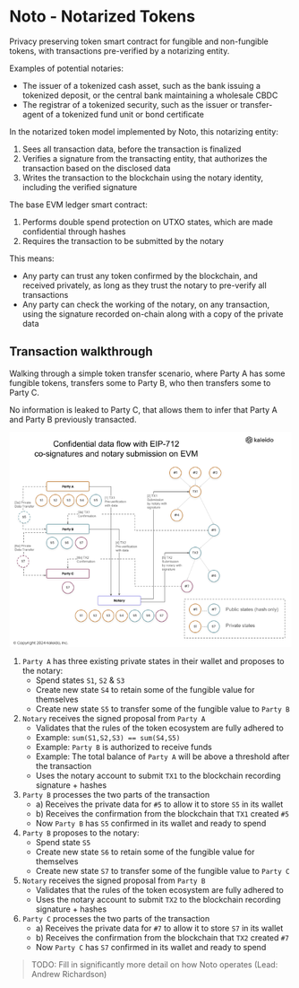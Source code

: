 # Noto - Notarized Tokens

Privacy preserving token smart contract for fungible and non-fungible tokens, with transactions pre-verified by a notarizing entity.

Examples of potential notaries:

- The issuer of a tokenized cash asset, such as the bank issuing a tokenized deposit, or the central bank maintaining a wholesale CBDC
- The registrar of a tokenized security, such as the issuer or transfer-agent of a tokenized fund unit or bond certificate

In the notarized token model implemented by Noto, this notarizing entity:

1. Sees all transaction data, before the transaction is finalized
2. Verifies a signature from the transacting entity, that authorizes the transaction based on the disclosed data
3. Writes the transaction to the blockchain using the notary identity, including the verified signature

The base EVM ledger smart contract:
1. Performs double spend protection on UTXO states, which are made confidential through hashes
2. Requires the transaction to be submitted by the notary

This means:
- Any party can trust any token confirmed by the blockchain, and received privately, as long as they trust the notary to pre-verify all transactions
- Any party can check the working of the notary, on any transaction, using the signature recorded on-chain along with a copy of the private data

## Transaction walkthrough

Walking through a simple token transfer scenario, where Party A has some fungible tokens, transfers some to Party B, who then transfers some to Party C.

No information is leaked to Party C, that allows them to infer that Party A and Party B previously transacted.

![Noto transaction walkthrough](../images/noto_transaction_flow_example.png)

1. `Party A` has three existing private states in their wallet and proposes to the notary:
    - Spend states `S1`, `S2` & `S3`
    - Create new state `S4` to retain some of the fungible value for themselves
    - Create new state `S5` to transfer some of the fungible value to `Party B`
2. `Notary` receives the signed proposal from `Party A`
    - Validates that the rules of the token ecosystem are fully adhered to
    - Example: `sum(S1,S2,S3) == sum(S4,S5)`
    - Example: `Party B` is authorized to receive funds
    - Example: The total balance of `Party A` will be above a threshold after the transaction
    - Uses the notary account to submit `TX1` to the blockchain recording signature + hashes
3. `Party B` processes the two parts of the transaction
    - a) Receives the private data for `#5` to allow it to store `S5` in its wallet
    - b) Receives the confirmation from the blockchain that `TX1` created `#5`
    - Now `Party B` has `S5` confirmed in its wallet and ready to spend
4. `Party B` proposes to the notary:
    - Spend state `S5`
    - Create new state `S6` to retain some of the fungible value for themselves
    - Create new state `S7` to transfer some of the fungible value to `Party C`
5. `Notary` receives the signed proposal from `Party B`
    - Validates that the rules of the token ecosystem are fully adhered to
    - Uses the notary account to submit `TX2` to the blockchain recording signature + hashes
3. `Party C` processes the two parts of the transaction
    - a) Receives the private data for `#7` to allow it to store `S7` in its wallet
    - b) Receives the confirmation from the blockchain that `TX2` created `#7`
    - Now `Party C` has `S7` confirmed in its wallet and ready to spend

> TODO: Fill in significantly more detail on how Noto operates (Lead: Andrew Richardson)